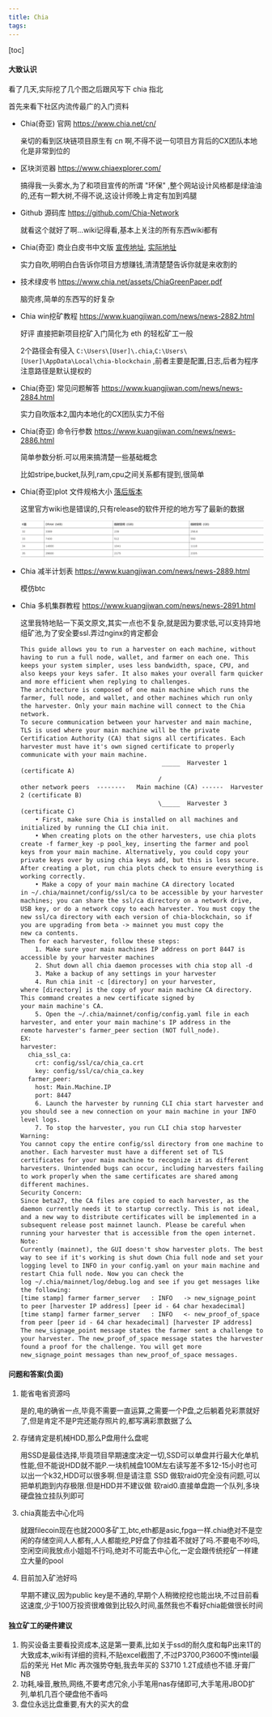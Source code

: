 ```yaml
---
title: Chia
tags: 
---
```


[toc]

#### 大致认识

看了几天,实际挖了几个图之后跟风写下 chia 指北

首先来看下社区内流传最广的入门资料

- Chia(奇亚) 官网 https://www.chia.net/cn/

	亲切的看到区块链项目原生有 cn 啊,不得不说一句项目方背后的CX团队本地化是非常到位的
	
- 区块浏览器 https://www.chiaexplorer.com/

	搞得我一头雾水,为了和项目宣传的所谓 "环保" ,整个网站设计风格都是绿油油的,还有一颗大树,不得不说,这设计师晚上肯定有加到鸡腿
	
- Github 源码库 https://github.com/Chia-Network
		
	就看这个就好了啊...wiki记得看,基本上关注的所有东西wiki都有
	
- Chia(奇亚) 商业白皮书中文版 [宣传地址](https://www.kuangjiwan.com/news/news-2883.html), [实际地址](https://www.kuangjiwan.com/upload/doc/Chia-Business-Whitepaper-2021-02-09-v1.0.pdf)

	实力自吹,明明白白告诉你项目方想赚钱,清清楚楚告诉你就是来收割的
	
- 技术绿皮书 https://www.chia.net/assets/ChiaGreenPaper.pdf

	脑壳疼,简单的东西写的好复杂
	
- Chia win挖矿教程 https://www.kuangjiwan.com/news/news-2882.html

	好评 直接把新项目挖矿入门简化为 eth 的轻松矿工一般
	
	2个路径会有侵入 `C:\Users\[User]\.chia`,`C:\Users\[User]\AppData\Local\chia-blockchain` ,前者主要是配置,日志,后者为程序注意路径是默认提权的
	
- Chia(奇亚) 常见问题解答 https://www.kuangjiwan.com/news/news-2884.html

	实力自吹版本2,国内本地化的CX团队实力不俗
	
- Chia(奇亚) 命令行参数 https://www.kuangjiwan.com/news/news-2886.html

	简单参数分析.可以用来搞清楚一些基础概念
	
	比如stripe,bucket,队列,ram,cpu之间关系都有提到,很简单
	
- Chia(奇亚)plot 文件规格大小 [落后版本](https://www.kuangjiwan.com/news/news-2887.html) 

	这里官方wiki也是错误的,只有release的软件开挖的地方写了最新的数据
	
	![准确数据](https://raw.githubusercontent.com/OliverRen/olili_blog_img/master/Chia/2021422/1619090043983.png)
	
- Chia 减半计划表 https://www.kuangjiwan.com/news/news-2889.html

	模仿btc
	
- Chia 多机集群教程 https://www.kuangjiwan.com/news/news-2891.html

	这里我特地贴一下英文原文,其实一点也不复杂,就是因为要求低,可以支持异地组矿池,为了安全要ssl.弄过nginx的肯定都会
	
	```
	This guide allows you to run a harvester on each machine, without having to run a full node, wallet, and farmer on each one. This keeps your system simpler, uses less bandwidth, space, CPU, and also keeps your keys safer. It also makes your overall farm quicker and more efficient when replying to challenges.
	The architecture is composed of one main machine which runs the farmer, full node, and wallet, and other machines which run only the harvester. Only your main machine will connect to the Chia network.
	To secure communication between your harvester and main machine, TLS is used where your main machine will be the private Certification Authority (CA) that signs all certificates. Each harvester must have it's own signed certificate to properly communicate with your main machine.
										   _____  Harvester 1 (certificate A)
										  /
	other network peers  --------   Main machine (CA) ------  Harvester 2 (certificate B)
										  \_____  Harvester 3 (certificate C)
		• First, make sure Chia is installed on all machines and initialized by running the CLI chia init.
		• When creating plots on the other harvesters, use chia plots create -f farmer_key -p pool_key, inserting the farmer and pool keys from your main machine. Alternatively, you could copy your private keys over by using chia keys add, but this is less secure. After creating a plot, run chia plots check to ensure everything is working correctly.
		• Make a copy of your main machine CA directory located in ~/.chia/mainnet/config/ssl/ca to be accessible by your harvester machines; you can share the ssl/ca directory on a network drive, USB key, or do a network copy to each harvester. You must copy the new ssl/ca directory with each version of chia-blockchain, so if you are upgrading from beta -> mainnet you must copy the new ca contents.
	Then for each harvester, follow these steps:
		1. Make sure your main machines IP address on port 8447 is accessible by your harvester machines
		2. Shut down all chia daemon processes with chia stop all -d
		3. Make a backup of any settings in your harvester
		4. Run chia init -c [directory] on your harvester, where [directory] is the copy of your main machine CA directory. This command creates a new certificate signed by your main machine's CA.
		5. Open the ~/.chia/mainnet/config/config.yaml file in each harvester, and enter your main machine's IP address in the remote harvester's farmer_peer section (NOT full_node).
	EX:
	harvester:
	  chia_ssl_ca:
		crt: config/ssl/ca/chia_ca.crt
		key: config/ssl/ca/chia_ca.key
	  farmer_peer:
		host: Main.Machine.IP
		port: 8447
		6. Launch the harvester by running CLI chia start harvester and you should see a new connection on your main machine in your INFO level logs.
		7. To stop the harvester, you run CLI chia stop harvester
	Warning:
	You cannot copy the entire config/ssl directory from one machine to another. Each harvester must have a different set of TLS certificates for your main machine to recognize it as different harvesters. Unintended bugs can occur, including harvesters failing to work properly when the same certificates are shared among different machines.
	Security Concern:
	Since beta27, the CA files are copied to each harvester, as the daemon currently needs it to startup correctly. This is not ideal, and a new way to distribute certificates will be implemented in a subsequent release post mainnet launch. Please be careful when running your harvester that is accessible from the open internet.
	Note:
	Currently (mainnet), the GUI doesn't show harvester plots. The best way to see if it's working is shut down Chia full node and set your logging level to INFO in your config.yaml on your main machine and restart Chia full node. Now you can check the log ~/.chia/mainnet/log/debug.log and see if you get messages like the following:
	[time stamp] farmer farmer_server   : INFO   -> new_signage_point to peer [harvester IP address] [peer id - 64 char hexadecimal]
	[time stamp] farmer farmer_server   : INFO   <- new_proof_of_space from peer [peer id - 64 char hexadecimal] [harvester IP address]
	The new_signage_point message states the farmer sent a challenge to your harvester. The new_proof_of_space message states the harvester found a proof for the challenge. You will get more new_signage_point messages than new_proof_of_space messages.	
	```
	
#### 问题和答案(负面)

1. 能省电省资源吗

	是的,电的确省一点,毕竟不需要一直运算,之需要一个P盘,之后躺着兑彩票就好了,但是肯定不是P完还能存照片的,都写满彩票数据了么
	
2. 存储肯定是机械HDD,那么P盘用什么盘呢

	用SSD是最佳选择,毕竟项目早期速度决定一切,SSD可以单盘并行最大化单机性能,但不能说HDD就不能P.一块机械盘100M左右读写差不多12-15小时也可以出一个k32,HDD可以很多啊.但是请注意 SSD 做软raid0完全没有问题,可以把单机跑到内存极限.但是HDD并不建议做 软raid0.直接单盘跑一个队列,多块硬盘独立挂队列即可
	
3. chia真能去中心化吗

	就跟filecoin现在也就2000多矿工,btc,eth都是asic,fpga一样.chia绝对不是空闲的存储空间人人都有,人人都能挖,P好盘了你挂着不就好了吗.不要电不吵吗,空闲空间我放点小姐姐不行吗,绝对不可能去中心化,一定会跟传统挖矿一样建立大量的pool
	
4. 目前加入矿池好吗

	早期不建议,因为public key是不通的,早期个人稍微挖挖也能出块,不过目前看这速度,少于100万投资很难做到比较久时间,虽然我也不看好chia能做很长时间
	
#### 独立矿工的硬件建议

1. 购买设备主要看投资成本,这是第一要素,比如关于ssd的耐久度和每P出来1T的大致成本,wiki有详细的资料,不贴excel截图了,不过P3700,P3600不愧intel最后的荣光 Het Mlc 再次强势夺魁,我去年买的 S3710 1.2T成绩也不错.牙膏厂NB
2. 功耗,噪音,散热,网络,不要考虑冗余,小手笔用nas存储即可,大手笔用JBOD扩列,单机几百个硬盘他不香吗
3. 盘位永远比盘重要,有大的买大的盘